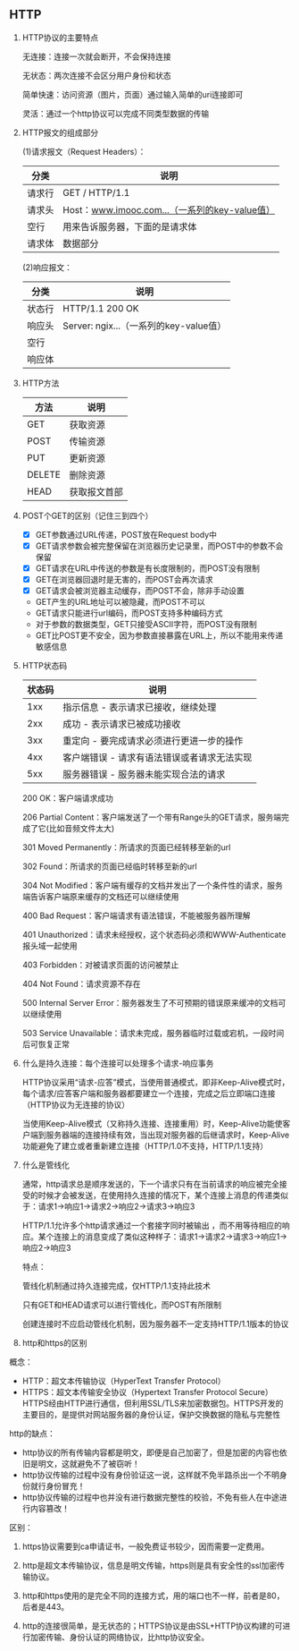 ## HTTP

1. HTTP协议的主要特点

   无连接：连接一次就会断开，不会保持连接
   
   无状态：两次连接不会区分用户身份和状态
   
   简单快速：访问资源（图片，页面）通过输入简单的uri连接即可
   
   灵活：通过一个http协议可以完成不同类型数据的传输

2. HTTP报文的组成部分

    (1)请求报文（Request Headers）：

    分类 | 说明
    ---|---
    请求行 | GET / HTTP/1.1
    请求头 | Host：www.imooc.com...（一系列的key-value值）
    空行 | 用来告诉服务器，下面的是请求体
    请求体 | 数据部分

    (2)响应报文：

    分类 | 说明
    ---|---
    状态行 | HTTP/1.1 200 OK
    响应头 | Server: ngix...（一系列的key-value值）
    空行 | 
    响应体 | 

3. HTTP方法

    方法 | 说明
    ---|---
    GET | 获取资源
    POST | 传输资源
    PUT | 更新资源
    DELETE | 删除资源
    HEAD | 获取报文首部

4. POST个GET的区别（记住三到四个）

    - [x] GET参数通过URL传递，POST放在Request body中
    - [x] GET请求参数会被完整保留在浏览器历史记录里，而POST中的参数不会保留
    - [x] GET请求在URL中传送的参数是有长度限制的，而POST没有限制
    - [x] GET在浏览器回退时是无害的，而POST会再次请求
    - [x] GET请求会被浏览器主动缓存，而POST不会，除非手动设置
    - GET产生的URL地址可以被隐藏，而POST不可以
    - GET请求只能进行url编码，而POST支持多种编码方式
    - 对于参数的数据类型，GET只接受ASCII字符，而POST没有限制
    - GET比POST更不安全，因为参数直接暴露在URL上，所以不能用来传递敏感信息

5. HTTP状态码

    状态码 | 说明
    ---|---
    1xx | 指示信息 - 表示请求已接收，继续处理
    2xx | 成功 - 表示请求已被成功接收
    3xx | 重定向 - 要完成请求必须进行更进一步的操作
    4xx | 客户端错误 - 请求有语法错误或者请求无法实现
    5xx | 服务器错误 - 服务器未能实现合法的请求

    200 OK：客户端请求成功
    
    206 Partial Content：客户端发送了一个带有Range头的GET请求，服务端完成了它(比如音频文件太大)
    
    301 Moved Permanently：所请求的页面已经转移至新的url
    
    302 Found：所请求的页面已经临时转移至新的url
    
    304 Not Modified：客户端有缓存的文档并发出了一个条件性的请求，服务端告诉客户端原来缓存的文档还可以继续使用
    
    400 Bad Request：客户端请求有语法错误，不能被服务器所理解
    
    401 Unauthorized：请求未经授权，这个状态码必须和WWW-Authenticate报头域一起使用
    
    403 Forbidden：对被请求页面的访问被禁止
    
    404 Not Found：请求资源不存在
    
    500 Internal Server Error：服务器发生了不可预期的错误原来缓冲的文档可以继续使用
    
    503 Service Unavailable：请求未完成，服务器临时过载或宕机，一段时间后可恢复正常

6. 什么是持久连接：每个连接可以处理多个请求-响应事务

    HTTP协议采用“请求-应答”模式，当使用普通模式，即非Keep-Alive模式时，每个请求/应答客户端和服务器都要建立一个连接，完成之后立即端口连接（HTTP协议为无连接的协议）
    
    当使用Keep-Alive模式（又称持久连接、连接重用）时，Keep-Alive功能使客户端到服务器端的连接持续有效，当出现对服务器的后继请求时，Keep-Alive功能避免了建立或者重新建立连接（HTTP/1.0不支持，HTTP/1.1支持）
    
7. 什么是管线化

    通常，http请求总是顺序发送的，下一个请求只有在当前请求的响应被完全接受的时候才会被发送，在使用持久连接的情况下，某个连接上消息的传递类似于：请求1->响应1->请求2->响应2->请求3->响应3
    
    HTTP/1.1允许多个http请求通过一个套接字同时被输出 ，而不用等待相应的响应。某个连接上的消息变成了类似这种样子：请求1->请求2->请求3->响应1->响应2->响应3
    
    特点：
    
    管线化机制通过持久连接完成，仅HTTP/1.1支持此技术
    
    只有GET和HEAD请求可以进行管线化，而POST有所限制
    
    创建连接时不应启动管线化机制，因为服务器不一定支持HTTP/1.1版本的协议
    
8. http和https的区别    

概念：
- HTTP：超文本传输协议（HyperText Transfer Protocol）
- HTTPS：超文本传输安全协议（Hypertext Transfer Protocol Secure）HTTPS经由HTTP进行通信，但利用SSL/TLS来加密数据包。HTTPS开发的主要目的，是提供对网站服务器的身份认证，保护交换数据的隐私与完整性

http的缺点：
- http协议的所有传输内容都是明文，即便是自己加密了，但是加密的内容也依旧是明文，这就避免不了被窃听！
- http协议传输的过程中没有身份验证这一说，这样就不免半路杀出一个不明身份就行身份冒充！
- http协议传输的过程中也并没有进行数据完整性的校验，不免有些人在中途进行内容篡改！

区别：

1. https协议需要到ca申请证书，一般免费证书较少，因而需要一定费用。

2. http是超文本传输协议，信息是明文传输，https则是具有安全性的ssl加密传输协议。

3. http和https使用的是完全不同的连接方式，用的端口也不一样，前者是80，后者是443。

4. http的连接很简单，是无状态的；HTTPS协议是由SSL+HTTP协议构建的可进行加密传输、身份认证的网络协议，比http协议安全。